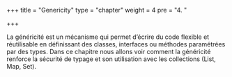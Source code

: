 +++
title = "Genericity"
type = "chapter"
weight = 4 
pre = "4. "

+++

La généricité est un mécanisme qui permet d’écrire du code flexible et réutilisable en définissant des classes, interfaces ou méthodes paramétrées par des types. Dans ce chapitre nous allons voir comment la généricité renforce la sécurité de typage et son utilisation avec les collections (List, Map, Set).